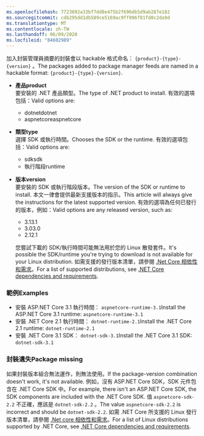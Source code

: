 ```yaml
---
ms.openlocfilehash: 7723892a33bf7dd8e475b2f696db5d9ab287e182
ms.sourcegitcommit: cdb295dd1db589ce5169ac9ff096f01fd0c2da9d
ms.translationtype: MT
ms.contentlocale: zh-TW
ms.lasthandoff: 06/09/2020
ms.locfileid: "84602989"
---
```


<span data-ttu-id="eebae-101">加入封裝管理員摘要的封裝會以 hackable 格式命名： `{product}-{type}-{version}` 。</span><span class="sxs-lookup"><span data-stu-id="eebae-101">The packages added to package manager feeds are named in a hackable format: `{product}-{type}-{version}`.</span></span>

- <span data-ttu-id="eebae-102">**產品**</span><span class="sxs-lookup"><span data-stu-id="eebae-102">**product**</span></span>\
<span data-ttu-id="eebae-103">要安裝的 .NET 產品類型。</span><span class="sxs-lookup"><span data-stu-id="eebae-103">The type of .NET product to install.</span></span> <span data-ttu-id="eebae-104">有效的選項包括：</span><span class="sxs-lookup"><span data-stu-id="eebae-104">Valid options are:</span></span>

  - <span data-ttu-id="eebae-105">dotnet</span><span class="sxs-lookup"><span data-stu-id="eebae-105">dotnet</span></span>
  - <span data-ttu-id="eebae-106">aspnetcore</span><span class="sxs-lookup"><span data-stu-id="eebae-106">aspnetcore</span></span>

- <span data-ttu-id="eebae-107">**類型**</span><span class="sxs-lookup"><span data-stu-id="eebae-107">**type**</span></span>\
<span data-ttu-id="eebae-108">選擇 SDK 或執行時間。</span><span class="sxs-lookup"><span data-stu-id="eebae-108">Chooses the SDK or the runtime.</span></span> <span data-ttu-id="eebae-109">有效的選項包括：</span><span class="sxs-lookup"><span data-stu-id="eebae-109">Valid options are:</span></span>

  - <span data-ttu-id="eebae-110">sdk</span><span class="sxs-lookup"><span data-stu-id="eebae-110">sdk</span></span>
  - <span data-ttu-id="eebae-111">執行階段</span><span class="sxs-lookup"><span data-stu-id="eebae-111">runtime</span></span>

- <span data-ttu-id="eebae-112">**版本**</span><span class="sxs-lookup"><span data-stu-id="eebae-112">**version**</span></span>\
<span data-ttu-id="eebae-113">要安裝的 SDK 或執行階段版本。</span><span class="sxs-lookup"><span data-stu-id="eebae-113">The version of the SDK or runtime to install.</span></span> <span data-ttu-id="eebae-114">本文一律會提供最新支援版本的指示。</span><span class="sxs-lookup"><span data-stu-id="eebae-114">This article will always give the instructions for the latest supported version.</span></span> <span data-ttu-id="eebae-115">有效的選項為任何已發行的版本，例如：</span><span class="sxs-lookup"><span data-stu-id="eebae-115">Valid options are any released version, such as:</span></span>

  - <span data-ttu-id="eebae-116">3.1</span><span class="sxs-lookup"><span data-stu-id="eebae-116">3.1</span></span>
  - <span data-ttu-id="eebae-117">3.0</span><span class="sxs-lookup"><span data-stu-id="eebae-117">3.0</span></span>
  - <span data-ttu-id="eebae-118">2.1</span><span class="sxs-lookup"><span data-stu-id="eebae-118">2.1</span></span>

  <span data-ttu-id="eebae-119">您嘗試下載的 SDK/執行時間可能無法用於您的 Linux 散發套件。</span><span class="sxs-lookup"><span data-stu-id="eebae-119">It's possible the SDK/runtime you're trying to download is not available for your Linux distribution.</span></span> <span data-ttu-id="eebae-120">如需支援的發行版本清單，請參閱 [.Net Core 相依性和需求](../linux.md)。</span><span class="sxs-lookup"><span data-stu-id="eebae-120">For a list of supported distributions, see [.NET Core dependencies and requirements](../linux.md).</span></span>

### <a name="examples"></a><span data-ttu-id="eebae-121">範例</span><span class="sxs-lookup"><span data-stu-id="eebae-121">Examples</span></span>

- <span data-ttu-id="eebae-122">安裝 ASP.NET Core 3.1 執行時間： `aspnetcore-runtime-3.1`</span><span class="sxs-lookup"><span data-stu-id="eebae-122">Install the ASP.NET Core 3.1 runtime: `aspnetcore-runtime-3.1`</span></span>
- <span data-ttu-id="eebae-123">安裝 .NET Core 2.1 執行時間： `dotnet-runtime-2.1`</span><span class="sxs-lookup"><span data-stu-id="eebae-123">Install the .NET Core 2.1 runtime: `dotnet-runtime-2.1`</span></span>
- <span data-ttu-id="eebae-124">安裝 .NET Core 3.1 SDK： `dotnet-sdk-3.1`</span><span class="sxs-lookup"><span data-stu-id="eebae-124">Install the .NET Core 3.1 SDK: `dotnet-sdk-3.1`</span></span>

### <a name="package-missing"></a><span data-ttu-id="eebae-125">封裝遺失</span><span class="sxs-lookup"><span data-stu-id="eebae-125">Package missing</span></span>

<span data-ttu-id="eebae-126">如果封裝版本組合無法運作，則無法使用。</span><span class="sxs-lookup"><span data-stu-id="eebae-126">If the package-version combination doesn't work, it's not available.</span></span> <span data-ttu-id="eebae-127">例如，沒有 ASP.NET Core SDK，SDK 元件包含在 .NET Core SDK 中。</span><span class="sxs-lookup"><span data-stu-id="eebae-127">For example, there isn't an ASP.NET Core SDK, the SDK components are included with the .NET Core SDK.</span></span> <span data-ttu-id="eebae-128">值 `aspnetcore-sdk-2.2` 不正確，應該是 `dotnet-sdk-2.2` 。</span><span class="sxs-lookup"><span data-stu-id="eebae-128">The value `aspnetcore-sdk-2.2` is incorrect and should be `dotnet-sdk-2.2`.</span></span> <span data-ttu-id="eebae-129">如需 .NET Core 所支援的 Linux 發行版本清單，請參閱 [.Net core 相依性和需求](../linux.md)。</span><span class="sxs-lookup"><span data-stu-id="eebae-129">For a list of Linux distributions supported by .NET Core, see [.NET Core dependencies and requirements](../linux.md).</span></span>
